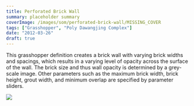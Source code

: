 ```yaml
---
title: Perforated Brick Wall
summary: placeholder summary
coverImage: /images/som/perforated-brick-wall/MISSING_COVER
tags: ["Grasshopper", "Poly Dawangjing Complex"]
date: "2012-03-26"
draft: true
---
```


This grasshopper definition creates a brick wall with varying brick widths and spacings, which results in a varying level of opacity across the surface of the wall. The brick size and thus wall opacity is determined by a grey-scale image. Other parameters such as the maximum brick width, brick height, grout width, and minimum overlap are specified by parameter sliders.

![](/images/som/perforated-brick-wall/sample-image.png)
